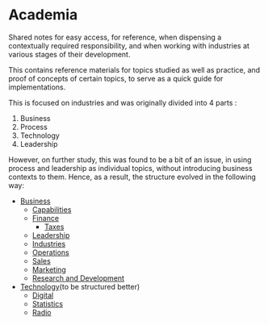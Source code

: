 # Academia

Shared notes for easy access, for reference, when dispensing a contextually required responsibility, and when working with industries at various stages of their development.

This contains reference materials for topics studied as well as practice, and proof of concepts of certain topics, to serve as a quick guide for implementations.


This is focused on industries and was originally divided into 4 parts :

1. Business
2. Process
3. Technology
4. Leadership

However, on further study, this was found to be a bit of an issue, in using process and leadership as individual topics, without introducing business contexts to them. Hence, as a result, the structure evolved in the following way:

- [Business](/business/README.md)
	- [Capabilities](/business/capability/README.md)
	- [Finance](/business/finance/README.md)
		- [Taxes](/business/finance/taxes/README.md)
	- [Leadership](/business/leadership/README.md)
	- [Industries](/business/industries/README.md)
	- [Operations](/business/operations/README.md)
	- [Sales](/business/sales/README.md)
	- [Marketing](/business/marketing/README.md)
	- [Research and Development](/business/research_and_development/README.md)
- [Technology](/technology/README.md)(to be structured better)
	- [Digital](/technology/digital/README.md)
	- [Statistics](/technology/statistics/README.md)
	- [Radio](/technology/radio/README.md)



<!-- 
Structure

Originally, the structure was divided into the following:

- Business
- Process
- Technology

This was due to the understanding that those 3 can be observed as 3 separate topics, critical for understanding the entire business ecosystem.
However, on further study and work into the subject matter, it is glaringly apparent, that a vast majority of the processes are based on business contexts.

This means, that even though a process can be observed separately
-->

<!--## Full tree

### Business

1. Banking
2. Biostatistics
3. Business Analystics
4. Marketing
5. Retail
6. Supply Chain Management

### Process - This is migrated to 

1. Continuous Business Process Improvement
	1. LEAN
	2. Six Sigma
2. Operational Excellence
3. Software Estimations

### Technology

1. AI
	1. Narrow AI
		1. Computer Vision
		2. Machine Learning
			1. Deep Learning
		3. NLP
2. Databases
	1. PostgreSQL
	2. MongoDB
3. Programming Languages
	1. CUDA
4. Statistics
	1. Data Visualizations
	2. Statistical Modelling

Each element is going to have some inter-connectivity. This is going to be maintained on GitHub, through cross references to the files.
Wherever an issue is spotted, feel free to correct. Feel free to add onto the content.

Please update this README when adding a new branch.

Elementary matter(101 course material) will be updated as README, at each subject/topic root.
It will have examples, deep problems, exercise materials and everything in between, to manage knowledge as best as possible.-->

